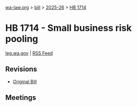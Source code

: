 [wa-law.org](/) > [bill](/bill/) > [2025-26](/bill/2025-26/) > [HB 1714](/bill/2025-26/hb/1714/)

# HB 1714 - Small business risk pooling
[leg.wa.gov](https://app.leg.wa.gov/billsummary?BillNumber=1714&Year=2025&Initiative=false) | [RSS Feed](./rss.xml)

## Revisions
* [Original Bill](1/)

## Meetings